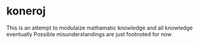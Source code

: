 # koneroj
This is an attempt to modulaize mathamatic knowledge and all knowledge eventually
Possible misunderstandings are just footnoted for now
